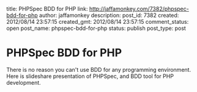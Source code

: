 title: PHPSpec BDD for PHP
link: http://jaffamonkey.com/7382/phpspec-bdd-for-php
author: jaffamonkey
description: 
post_id: 7382
created: 2012/08/14 23:57:15
created_gmt: 2012/08/14 23:57:15
comment_status: open
post_name: phpspec-bdd-for-php
status: publish
post_type: post

# PHPSpec BDD for PHP

There is no reason you can't use BDD for any programming environment. Here is slideshare presentation of PHPSpec, and BDD tool for PHP development.